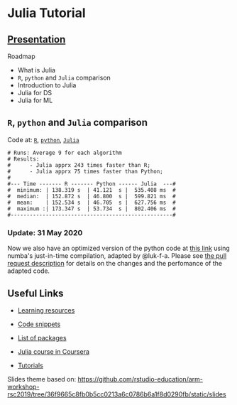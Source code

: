 # Julia Tutorial

## [Presentation](http://brunaw.com/julia-tutorial/slides/julia.html)
Roadmap
  - What is Julia
  - `R`, `python` and `Julia` comparison 
  - Introduction to Julia
  - Julia for DS
  - Julia for ML
  
  
## `R`, `python` and `Julia` comparison  

Code at: 
  [`R`](https://github.com/brunaw/julia-tutorial/blob/master/code/EM/EM.R), 
[`python`](https://github.com/brunaw/julia-tutorial/blob/master/code/EM/em.py), 
[`Julia`](https://github.com/brunaw/julia-tutorial/blob/master/code/EM/EM.jl)
```  
# Runs: Average 9 for each algorithm
# Results: 
#      - Julia apprx 243 times faster than R;
#      - Julia apprx 75 times faster than Python;
#  
#--- Time ------- R ------- Python ------ Julia  ---#
#  minimum: | 138.319 s  | 41.121  s |  535.408 ms  #
#  median:  | 152.872 s  | 46.800  s |  599.821 ms  #
#  mean:    | 152.534 s  | 46.705  s |  627.756 ms  #
#  maximum :| 173.347 s  | 53.734  s |  802.406 ms  #
#---------------------------------------------------#
```

### Update: 31 May 2020

Now we also have an optimized version of the python code at [this link](https://github.com/brunaw/julia-tutorial/blob/master/code/EM/em_numba.py) using numba's just-in-time compilation, adapted by @luk-f-a. Please see
[the pull request description](https://github.com/brunaw/julia-tutorial/pull/2) for details on the changes and the perfomance of the adapted code. 

## Useful Links

- [Learning resources](https://julialang.org/learning/)
- [Code snippets](https://github.com/brunaw/julia-tutorial/tree/master/code/snippets)

- [List of packages](https://juliaobserver.com/packages)
- [Julia course in Coursera](https://www.coursera.org/learn/julia-programming)

- [Tutorials](https://github.com/JuliaComputing/JuliaBoxTutorials)


Slides theme based on: https://github.com/rstudio-education/arm-workshop-rsc2019/tree/36f9665c8fb0b5cc0213a6c0786b6a1f8d0290fb/static/slides